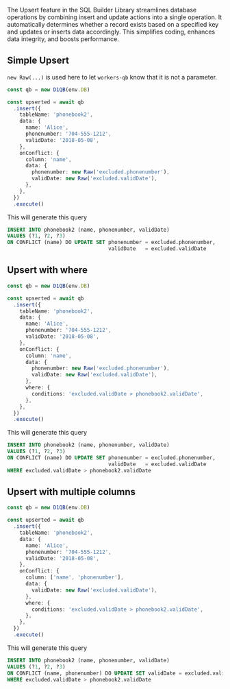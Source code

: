 The Upsert feature in the SQL Builder Library streamlines database operations by combining insert and update actions
into a single operation. It automatically determines whether a record exists based on a specified key and updates or
inserts data accordingly. This simplifies coding, enhances data integrity, and boosts performance.

## Simple Upsert

`new Raw(...)` is used here to let `workers-qb` know that it is not a parameter.

```ts
const qb = new D1QB(env.DB)

const upserted = await qb
  .insert({
    tableName: 'phonebook2',
    data: {
      name: 'Alice',
      phonenumber: '704-555-1212',
      validDate: '2018-05-08',
    },
    onConflict: {
      column: 'name',
      data: {
        phonenumber: new Raw('excluded.phonenumber'),
        validDate: new Raw('excluded.validDate'),
      },
    },
  })
  .execute()
```

This will generate this query

```sql
INSERT INTO phonebook2 (name, phonenumber, validDate)
VALUES (?1, ?2, ?3)
ON CONFLICT (name) DO UPDATE SET phonenumber = excluded.phonenumber,
                                 validDate   = excluded.validDate
```

## Upsert with where

```ts
const qb = new D1QB(env.DB)

const upserted = await qb
  .insert({
    tableName: 'phonebook2',
    data: {
      name: 'Alice',
      phonenumber: '704-555-1212',
      validDate: '2018-05-08',
    },
    onConflict: {
      column: 'name',
      data: {
        phonenumber: new Raw('excluded.phonenumber'),
        validDate: new Raw('excluded.validDate'),
      },
      where: {
        conditions: 'excluded.validDate > phonebook2.validDate',
      },
    },
  })
  .execute()
```

This will generate this query

```sql
INSERT INTO phonebook2 (name, phonenumber, validDate)
VALUES (?1, ?2, ?3)
ON CONFLICT (name) DO UPDATE SET phonenumber = excluded.phonenumber,
                                 validDate   = excluded.validDate
WHERE excluded.validDate > phonebook2.validDate
```

## Upsert with multiple columns

```ts
const qb = new D1QB(env.DB)

const upserted = await qb
  .insert({
    tableName: 'phonebook2',
    data: {
      name: 'Alice',
      phonenumber: '704-555-1212',
      validDate: '2018-05-08',
    },
    onConflict: {
      column: ['name', 'phonenumber'],
      data: {
        validDate: new Raw('excluded.validDate'),
      },
      where: {
        conditions: 'excluded.validDate > phonebook2.validDate',
      },
    },
  })
  .execute()
```

This will generate this query

```sql
INSERT INTO phonebook2 (name, phonenumber, validDate)
VALUES (?1, ?2, ?3)
ON CONFLICT (name, phonenumber) DO UPDATE SET validDate = excluded.validDate
WHERE excluded.validDate > phonebook2.validDate
```
